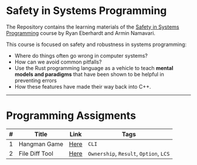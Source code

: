 # Safety in Systems Programming

The Repository contains the learning materials of the [Safety in Systems Programming](https://reberhardt.com/cs110l/spring-2020/) course by Ryan Eberhardt and Armin Namavari.

This course is focused on safety and robustness in systems programming: 

- Where do things often go wrong in computer systems? 
- How can we avoid common pitfalls? 
- Use the Rust programming language as a vehicle to teach **mental models and paradigms** that have been shown to be helpful in preventing errors
- How these features have made their way back into C++.

---

# Programming Assigments

| # | Title | Link | Tags |
| - | - | - | - |
| 1 | Hangman Game     | [Here](week1) | `CLI` |
| 2 |  File Diff Tool   | [Here](week2) | `Ownership`, `Result`, `Option`, `LCS` |
